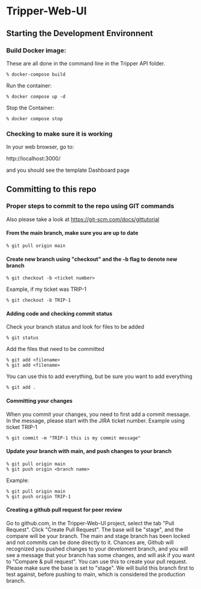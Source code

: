 # Tripper-Web-UI


## Starting the Development Environnent

### Build Docker image: 

These are all done in the command line in the Tripper API folder.

```
% docker-compose build
```
Run the container:

```
% docker compose up -d
```

Stop the Container:

```
% docker compose stop
```

### Checking to make sure it is working

In your web browser, go to:

http://localhost:3000/

and you should see the template Dashboard page


## Committing to this repo

### Proper steps to commit to the repo using GIT commands

Also please take a look at https://git-scm.com/docs/gittutorial

#### From the main branch, make sure you are up to date

```
% git pull origin main
```

#### Create new branch using "checkout" and the -b flag to denote new branch

```
% git checkout -b <ticket number>
```

Example, if my ticket was TRIP-1

```
% git checkout -b TRIP-1
```

#### Adding code and checking commit status

Check your branch status and look for files to be added

```
% git status
```

Add the files that need to be committed

```
% git add <filename>
% git add <filename>
```

You can use this to add everything, but be sure you want to add everything

```
% git add .
```

#### Committing your changes

When you commit your changes, you need to first add a commit message.  In the message, please start with the JIRA ticket number. Example using ticket TRIP-1

```
% git commit -m "TRIP-1 this is my commit message"
```

#### Update your branch with main, and push changes to your branch

```
% git pull origin main
% git push origin <branch name>
```

Example:

```
% git pull origin main
% git push origin TRIP-1
```

#### Creating a github pull request for peer review

Go to github.com, in the Tripper-Web-UI project, select the tab "Pull Request".  Click "Create Pull Request".  The base will be "stage", and the compare will be your branch.  The main and stage branch has been locked and not commits can be done directly to it.  Chances are, Github will recognized you pushed changes to your develoment branch, and you will see a message that your branch has some changes, and will ask if you want to "Compare & pull request".  You can use this to create your pull request.  Please make sure the base is set to "stage".  We will build this branch first to test against, before pushing to main, which is considered the production branch.

